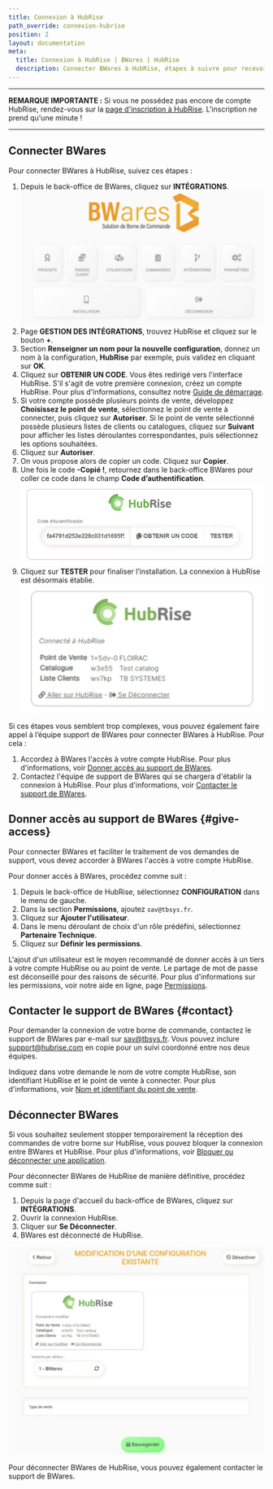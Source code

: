 ```yaml
---
title: Connexion à HubRise
path_override: connexion-hubrise
position: 2
layout: documentation
meta:
  title: Connexion à HubRise | BWares | HubRise
  description: Connecter BWares à HubRise, étapes à suivre pour recevoir vos commandes BWares dans votre logiciel de caisse.
---
```


---

**REMARQUE IMPORTANTE :** Si vous ne possédez pas encore de compte HubRise, rendez-vous sur la [page d'inscription à HubRise](https://manager.hubrise.com/signup). L'inscription ne prend qu'une minute !

---

## Connecter BWares

Pour connecter BWares à HubRise, suivez ces étapes :

1. Depuis le back-office de BWares, cliquez sur **INTÉGRATIONS**.
   ![BWares, connexion à HubRise](./images/000-2x-page-accueil.png)
2. Page **GESTION DES INTÉGRATIONS**, trouvez HubRise et cliquez sur le bouton **+**. 
3. Section **Renseigner un nom pour la nouvelle configuration**, donnez un nom à la configuration, **HubRise** par exemple, puis validez en cliquant sur **OK**. 
4. Cliquez sur **OBTENIR UN CODE**. Vous êtes redirigé vers l'interface HubRise. S'il s'agit de votre première connexion, créez un compte HubRise. Pour plus d'informations, consultez notre [Guide de démarrage](/docs/get-started). 
5. Si votre compte possède plusieurs points de vente, développez **Choisissez le point de vente**, sélectionnez le point de vente à connecter, puis cliquez sur **Autoriser**. Si le point de vente sélectionné possède plusieurs listes de clients ou catalogues, cliquez sur **Suivant** pour afficher les listes déroulantes correspondantes, puis sélectionnez les options souhaitées.
6. Cliquez sur **Autoriser**. 
7. On vous propose alors de copier un code. Cliquez sur **Copier**.
8. Une fois le code **-Copié !**, retournez dans le back-office BWares pour coller ce code dans le champ **Code d’authentification**.
   ![BWares, code d'authentification](./images/005-2x-code-authentification.png)
9. Cliquez sur **TESTER** pour finaliser l’installation. La connexion à HubRise est désormais établie.
   ![BWares, connecté à HubRise](./images/006-2x-connection-seule.png)


Si ces étapes vous semblent trop complexes, vous pouvez également faire appel à l’équipe support de BWares pour connecter BWares à HubRise. Pour cela :

1. Accordez à BWares l'accès à votre compte HubRise. Pour plus d'informations, voir [Donner accès au support de BWares](#give-access).
2. Contactez l'équipe de support de BWares qui se chargera d'établir la connexion à HubRise. Pour plus d'informations, voir [Contacter le support de BWares](#contact).

## Donner accès au support de BWares {#give-access}

Pour connecter BWares et faciliter le traitement de vos demandes de support, vous devez accorder à BWares l'accès à votre compte HubRise.

Pour donner accès à BWares, procédez comme suit :

1. Depuis le back-office de HubRise, sélectionnez **CONFIGURATION** dans le menu de gauche.
1. Dans la section **Permissions**, ajoutez `sav@tbsys.fr`.
1. Cliquez sur **Ajouter l'utilisateur**.
1. Dans le menu déroulant de choix d'un rôle prédéfini, sélectionnez **Partenaire Technique**.
1. Cliquez sur **Définir les permissions**.

L'ajout d'un utilisateur est le moyen recommandé de donner accès à un tiers à votre compte HubRise ou au point de vente. Le partage de mot de passe est déconseillé pour des raisons de sécurité. Pour plus d'informations sur les permissions, voir notre aide en ligne, page [Permissions](/docs/permissions).

## Contacter le support de BWares {#contact}

Pour demander la connexion de votre borne de commande, contactez le support de BWares par e-mail sur sav@tbsys.fr. Vous pouvez inclure support@hubrise.com en copie pour un suivi coordonné entre nos deux équipes.

Indiquez dans votre demande le nom de votre compte HubRise, son identifiant HubRise et le point de vente à connecter. Pour plus d'informations, voir [Nom et identifiant du point de vente](/docs/locations#location-name-and-id).

## Déconnecter BWares

Si vous souhaitez seulement stopper temporairement la réception des commandes de votre borne sur HubRise, vous pouvez bloquer la connexion entre BWares et HubRise. Pour plus d'informations, voir [Bloquer ou déconnecter une application](/docs/connections#block-or-disconnect).

Pour déconnecter BWares de HubRise de manière définitive, procédez comme suit :

1. Depuis la page d'accueil du back-office de BWares, cliquez sur **INTÉGRATIONS**.
2. Ouvrir la connexion HubRise.
3. Cliquer sur **Se Déconnecter**.
4. BWares est déconnecté de HubRise.

![BWares, déconnexion de HubRise](./images/003-2x-connection.png)

Pour déconnecter BWares de HubRise, vous pouvez également contacter le support de BWares.
